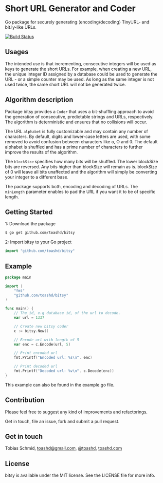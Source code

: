 # Short URL Generator and Coder

Go package for securely generating (encoding/decoding) TinyURL- and bit.ly-like URLs.

[![Build Status](https://travis-ci.org/toashd/bitsy.svg)](https://travis-ci.org/toashd/bitsy)

## Usages

The intended use is that incrementing, consecutive integers will be used as keys to generate the short URLs. For example, when creating a new URL, the unique integer ID assigned by a database could be used to generate the URL - or a simple counter may be used. As long as the same integer is not used twice, the same short URL will not be generated twice.

## Algorithm description
Package bitsy provides a `Coder` that uses a bit-shuffling approach to avoid the generation of consecutive, predictable strings and URLs, respectively. The algorithm is deterministic and ensures that no collisions will occur.

The URL `alphabet` is fully customizable and may contain any number of characters. By default, digits and lower-case letters are used, with some removed to avoid confusion between characters like o, O and 0. The default alphabet is shuffled and has a prime number of characters to further improve the results of the algorithm.

The `blockSize` specifies how many bits will be shuffled. The lower blockSize bits are reversed. Any bits higher than blockSize will remain as is. blockSize of 0 will leave all bits unaffected and the algorithm will simply be converting your integer to a different base.

The package supports both, encoding and decoding of URLs. The `minLength` parameter enables to pad the URL if you want it to be of specific length.

## Getting Started

1: Download the package

```bash
$ go get github.com/toashd/bitsy
```

2: Import bitsy to your Go project

```go
import "github.com/toashd/bitsy"
```

## Example

```go
package main

import (
	"fmt"
	"github.com/toashd/bitsy"
)

func main() {
	// The id, e.g database id, of the url to decode.
	var url = 1337

	// Create new bitsy coder
	c := bitsy.New()

	// Encode url with length of 5
	var enc = c.Encode(url, 5)

	// Print encoded url
	fmt.Printf("Encoded url: %s\n", enc)

	// Print decoded url
	fmt.Printf("Decoded url: %v\n", c.Decode(enc))
}
```

This example can also be found in the example.go file.

## Contribution

Please feel free to suggest any kind of improvements and refactorings.

Get in touch, file an issue, fork and submit a pull request.

## Get in touch

Tobias Schmid, toashd@gmail.com, [@toashd](http://twitter.com/toashd), [toashd.com](http://toashd.com)

## License

bitsy is available under the MIT license. See the LICENSE file for more info.
